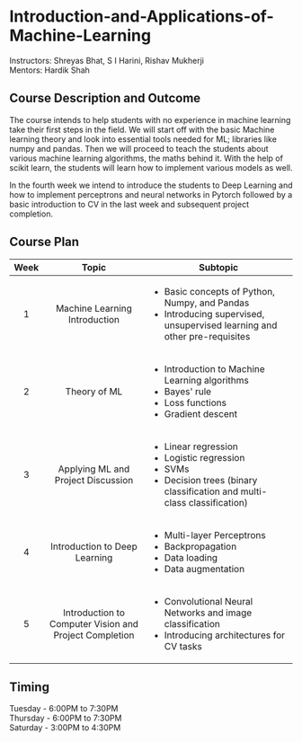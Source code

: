 # Introduction-and-Applications-of-Machine-Learning

Instructors: Shreyas Bhat, S I Harini, Rishav Mukherji <br>
Mentors: Hardik Shah

## Course Description and Outcome

The course intends to help students with no experience in machine learning take their first steps in the field. We will start off with the basic Machine learning theory and look into essential tools needed for ML; libraries like numpy and pandas. Then we will proceed to teach the students about various machine learning algorithms, the maths behind it. With the help of scikit learn, the students will learn how to implement various models as well. 

In the fourth week we intend to introduce the students to Deep Learning and how to implement perceptrons and neural networks in Pytorch followed by a basic introduction to CV in the last week and subsequent project completion.

## Course Plan

| Week |                          Topic                         |<center>Subtopic</center>                                                      |
|:----:|:------------------------------------------------------:|:-------------------------------------------------------------------------------------------------------------------|
|   1  |              Machine Learning Introduction             |  <ul><li>Basic concepts of Python, Numpy, and Pandas</li><li>Introducing supervised, unsupervised learning and other pre-requisites</li></ul> |
|  2   |                     Theory of ML                       |  <ul><li>Introduction to Machine Learning algorithms</li><li>Bayes' rule</li><li>Loss functions</li><li>Gradient descent </li></ul>                            |
|   3  |           Applying ML and Project Discussion           |  <ul><li> Linear regression </li><li> Logistic regression </li><li> SVMs </li><li> Decision trees (binary classification and multi-class classification) </li></ul>  |
|   4  |              Introduction to Deep Learning             |  <ul><li> Multi-layer Perceptrons </li><li> Backpropagation </li><li> Data loading </li><li> Data augmentation</li></ul>                                         |
|   5  | Introduction to Computer Vision and Project Completion |  <ul><li> Convolutional Neural Networks and image classification </li><li> Introducing architectures for CV tasks </li></ul>                       |

## Timing

Tuesday - 6:00PM to 7:30PM <br>
Thursday - 6:00PM to 7:30PM <br>
Saturday - 3:00PM to 4:30PM
